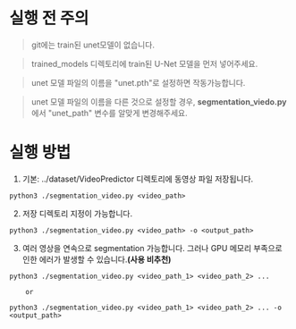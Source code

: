 # 실행 전 주의
> git에는 train된 unet모델이 없습니다.

> trained_models 디렉토리에 train된 U-Net 모델을 먼저 넣어주세요.

> unet 모델 파일의 이름을 "unet.pth"로 설정하면 작동가능합니다.

> unet 모델 파일의 이름을 다른 것으로 설정할 경우, **segmentation_viedo.py** 에서 "unet_path" 변수를 알맞게 변경해주세요.

# 실행 방법
1. 기본: ../dataset/VideoPredictor 디렉토리에 동영상 파일 저장됩니다.
```
python3 ./segmentation_video.py <video_path>
```
2. 저장 디렉토리 지정이 가능합니다.
```
python3 ./segmentation_video.py <video_path> -o <output_path>
```
3. 여러 영상을 연속으로 segmentation 가능합니다. 그러나 GPU 메모리 부족으로 인한 에러가 발생할 수 있습니다.**(사용 비추천)**
```
python3 ./segmentation_video.py <video_path_1> <video_path_2> ...

    or

python3 ./segmentation_video.py <video_path_1> <video_path_2> ... -o <output_path>
```
